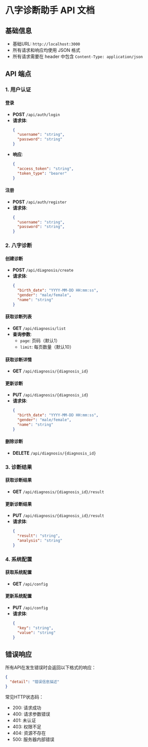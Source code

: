 # 八字诊断助手 API 文档

## 基础信息
- 基础URL: `http://localhost:3000`
- 所有请求和响应均使用 JSON 格式
- 所有请求需要在 header 中包含 `Content-Type: application/json`

## API 端点

### 1. 用户认证

#### 登录
- **POST** `/api/auth/login`
- **请求体**:
  ```json
  {
    "username": "string",
    "password": "string"
  }
  ```
- **响应**:
  ```json
  {
    "access_token": "string",
    "token_type": "bearer"
  }
  ```

#### 注册
- **POST** `/api/auth/register`
- **请求体**:
  ```json
  {
    "username": "string",
    "password": "string",
  }
  ```

### 2. 八字诊断

#### 创建诊断
- **POST** `/api/diagnosis/create`
- **请求体**:
  ```json
  {
    "birth_date": "YYYY-MM-DD HH:mm:ss",
    "gender": "male/female",
    "name": "string"
  }
  ```

#### 获取诊断列表
- **GET** `/api/diagnosis/list`
- **查询参数**:
  - `page`: 页码（默认1）
  - `limit`: 每页数量（默认10）

#### 获取诊断详情
- **GET** `/api/diagnosis/{diagnosis_id}`

#### 更新诊断
- **PUT** `/api/diagnosis/{diagnosis_id}`
- **请求体**:
  ```json
  {
    "birth_date": "YYYY-MM-DD HH:mm:ss",
    "gender": "male/female",
    "name": "string"
  }
  ```

#### 删除诊断
- **DELETE** `/api/diagnosis/{diagnosis_id}`

### 3. 诊断结果

#### 获取诊断结果
- **GET** `/api/diagnosis/{diagnosis_id}/result`

#### 更新诊断结果
- **PUT** `/api/diagnosis/{diagnosis_id}/result`
- **请求体**:
  ```json
  {
    "result": "string",
    "analysis": "string"
  }
  ```

### 4. 系统配置

#### 获取系统配置
- **GET** `/api/config`

#### 更新系统配置
- **PUT** `/api/config`
- **请求体**:
  ```json
  {
    "key": "string",
    "value": "string"
  }
  ```

## 错误响应
所有API在发生错误时会返回以下格式的响应：
```json
{
  "detail": "错误信息描述"
}
```

常见HTTP状态码：
- 200: 请求成功
- 400: 请求参数错误
- 401: 未认证
- 403: 权限不足
- 404: 资源不存在
- 500: 服务器内部错误
